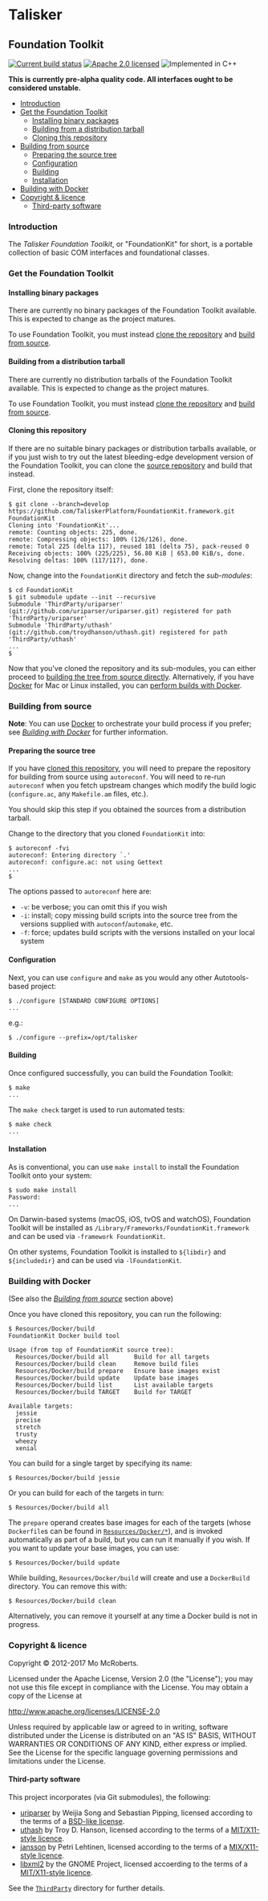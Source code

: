 # Talisker
## Foundation Toolkit

[![Current build status][travis]](https://travis-ci.org/TaliskerPlatform/FoundationKit.framework)
[![Apache 2.0 licensed][licence]](#copyright--licence)
![Implemented in C++][language]

**This is currently pre-alpha quality code. All interfaces ought to be considered unstable.**

* [Introduction](#introduction)
* [Get the Foundation Toolkit](#get-the-foundation-toolkit)
  * [Installing binary packages](#installing-binary-packages)
  * [Building from a distribution tarball](#building-from-a-distribution-tarball)
  * [Cloning this repository](#cloning-this-repository)
* [Building from source](#building-from-source)
  * [Preparing the source tree](#preparing-the-source-tree)
  * [Configuration](#configuration)
  * [Building](#building)
  * [Installation](#installation)
* [Building with Docker](#building-with-docker)
* [Copyright & licence](#copyright--licence)
  * [Third-party software](#third-party-software)

### Introduction

The _Talisker Foundation Toolkit_, or "FoundationKit" for short, is a portable collection of basic COM interfaces and foundational classes.

### Get the Foundation Toolkit

#### Installing binary packages

There are currently no binary packages of the Foundation Toolkit available. This is expected to change as the project matures.

To use Foundation Toolkit, you must  instead [clone the repository](#cloning-the-repository) and [build from source](#building-from-source).

#### Building from a distribution tarball

There are currently no distribution tarballs of the Foundation Toolkit available. This is expected to change as the project matures.

To use Foundation Toolkit, you must instead [clone the repository](#cloning-the-repository) and [build from source](#building-from-source).

#### Cloning this repository

If there are no suitable binary packages or distribution tarballs available, or if you just wish to try out the latest bleeding-edge development version of the Foundation Toolkit, you can clone the [source repository](https://github.com/TaliskerPlatform/FoundationKit.framework) and build that instead.

First, clone the repository itself:

```
$ git clone --branch=develop https://github.com/TaliskerPlatform/FoundationKit.framework.git FoundationKit
Cloning into 'FoundationKit'...
remote: Counting objects: 225, done.
remote: Compressing objects: 100% (126/126), done.
remote: Total 225 (delta 117), reused 181 (delta 75), pack-reused 0
Receiving objects: 100% (225/225), 56.80 KiB | 653.00 KiB/s, done.
Resolving deltas: 100% (117/117), done.
```

Now, change into the `FoundationKit` directory and fetch the _sub-modules_:

```
$ cd FoundationKit
$ git submodule update --init --recursive
Submodule 'ThirdParty/uriparser' (git://github.com/uriparser/uriparser.git) registered for path 'ThirdParty/uriparser'
Submodule 'ThirdParty/uthash' (git://github.com/troydhanson/uthash.git) registered for path 'ThirdParty/uthash'
...
$
```

Now that you've cloned the repository and its sub-modules, you can either proceed to [building the tree from source directly](#building-from-source). Alternatively, if you have [Docker](https://docker.com) for Mac or Linux installed, you can [perform builds with Docker](#building-with-docker).

### Building from source

**Note**: You can use [Docker](https://docker.com) to orchestrate your build process if you prefer; see _[Building with Docker](#building-with-docker)_ for further information.

#### Preparing the source tree

If you have [cloned this repository](#cloning-this-repository), you will need to prepare the repository for building from source using `autoreconf`. You will need to re-run `autoreconf` when you fetch upstream changes which modify the build logic (`configure.ac`, any `Makefile.am` files, etc.).

You should skip this step if you obtained the sources from a distribution tarball.

Change to the directory that you cloned `FoundationKit` into:

```
$ autoreconf -fvi
autoreconf: Entering directory `.'
autoreconf: configure.ac: not using Gettext
...
$
```

The options passed to `autoreconf` here are:

* `-v`: be verbose; you can omit this if you wish
* `-i`: install; copy missing build scripts into the source tree from the versions supplied with `autoconf`/`automake`, etc.
* `-f`: force; updates build scripts with the versions installed on your local system


#### Configuration

Next, you can use `configure` and `make` as you would any other Autotools-based project:

```
$ ./configure [STANDARD CONFIGURE OPTIONS]
...
```

e.g.:

```
$ ./configure --prefix=/opt/talisker
```

#### Building

Once configured successfully, you can build the Foundation Toolkit:
```
$ make
...
```

The `make check` target is used to run automated tests:

```
$ make check
...
```

#### Installation

As is conventional, you can use `make install` to install the Foundation Toolkit onto your system:

```
$ sudo make install
Password:
...
```

On Darwin-based systems (macOS, iOS, tvOS and watchOS), Foundation Toolkit will be installed as `/Library/Frameworks/FoundationKit.framework` and can be used via `-framework FoundationKit`.

On other systems, Foundation Toolkit is installed to `${libdir}` and `${includedir}` and can be used via `-lFoundationKit`.

### Building with Docker

(See also the _[Building from source](#building-from-soure)_ section above)

Once you have cloned this repository, you can run the following:

```
$ Resources/Docker/build
FoundationKit Docker build tool

Usage (from top of FoundationKit source tree):
  Resources/Docker/build all       Build for all targets
  Resources/Docker/build clean     Remove build files
  Resources/Docker/build prepare   Ensure base images exist
  Resources/Docker/build update    Update base images
  Resources/Docker/build list      List available targets
  Resources/Docker/build TARGET    Build for TARGET

Available targets:
  jessie
  precise
  stretch
  trusty
  wheezy
  xenial
```

You can build for a single target by specifying its name:

```
$ Resources/Docker/build jessie
```

Or you can build for each of the targets in turn:

```
$ Resources/Docker/build all
```

The `prepare` operand creates base images for each of the targets (whose `Dockerfile`s can be found in
[`Resources/Docker/*`](Resources/Docker)), and is invoked automatically as part of a build, but you can run it manually
if you wish. If you want to update your base images, you can use:

```
$ Resources/Docker/build update
```

While building, `Resources/Docker/build` will create and use a `DockerBuild` directory. You can remove this with:

```
$ Resources/Docker/build clean
```

Alternatively, you can remove it yourself at any time a Docker build is not in progress.

### Copyright & licence

Copyright © 2012-2017 Mo McRoberts.

Licensed under the Apache License, Version 2.0 (the "License");
you may not use this file except in compliance with the License.
You may obtain a copy of the License at

http://www.apache.org/licenses/LICENSE-2.0

Unless required by applicable law or agreed to in writing, software
distributed under the License is distributed on an "AS IS" BASIS,
WITHOUT WARRANTIES OR CONDITIONS OF ANY KIND, either express or implied.
See the License for the specific language governing permissions and
limitations under the License.

#### Third-party software

This project incorporates (via Git submodules), the following:

* [uriparser](https://github.com/uriparser/uriparser) by Weijia Song and Sebastian Pipping, licensed according to the terms of a [BSD-like license](https://github.com/uriparser/uriparser/blob/9037441b2acc8e4f779d5ad0388c218901c77f74/COPYING).
* [uthash](https://github.com/troydhanson/uthash) by Troy D. Hanson, licensed according to the terms of a [MIT/X11-style licence](https://github.com/troydhanson/uthash/blob/3fbec3efe5b5645852c3c123fae9b3a419c929f9/LICENSE).
* [jansson](https://github.com/akheron/jansson) by Petri Lehtinen, licensed according to the terms of a [MIX/X11-style licence](https://github.com/akheron/jansson/blob/074bb3838f83c8ed5b2ec3ec075c9405e6589214/LICENSE).
* [libxml2](https://libxml2.org) by the GNOME Project, licensed accoerding to the terms of a [MIT/X11-style licence](https://github.com/GNOME/libxml2/blob/bc5a5d658320c37e206fe4e7b525b4a24466d0c6/Copyright).

See the [`ThirdParty`](ThirdParty) directory for further details.

[travis]: https://img.shields.io/travis/TaliskerPlatform/FoundationKit.framework.svg
[licence]: https://img.shields.io/badge/license-Apache%202.0-blue.svg
[language]: https://img.shields.io/badge/implemented%20in-C++-yellow.svg
